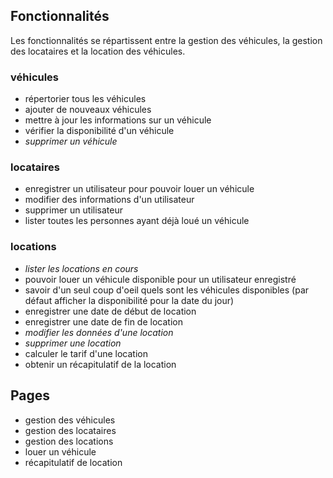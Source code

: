 ## Fonctionnalités
Les fonctionnalités se répartissent entre la gestion des véhicules, la gestion des locataires et la location des véhicules.
### véhicules
- répertorier tous les véhicules
- ajouter de nouveaux véhicules
- mettre à jour les informations sur un véhicule
- vérifier la disponibilité d'un véhicule
- _supprimer un véhicule_
### locataires
- enregistrer un utilisateur pour pouvoir louer un véhicule
- modifier des informations d'un utilisateur
- supprimer un utilisateur
- lister toutes les personnes ayant déjà loué un véhicule
### locations
- _lister les locations en cours_
- pouvoir louer un véhicule disponible pour un utilisateur enregistré
- savoir d'un seul coup d'oeil quels sont les véhicules disponibles (par défaut afficher la disponibilité pour la date du jour)
- enregistrer une date de début de location
- enregistrer une date de fin de location
- _modifier les données d'une location_
- _supprimer une location_
- calculer le tarif d'une location
- obtenir un récapitulatif de la location
## Pages
- gestion des véhicules
- gestion des locataires
- gestion des locations
- louer un véhicule
- récapitulatif de location
